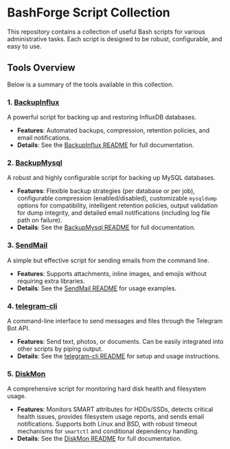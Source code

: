 # BashForge Script Collection

This repository contains a collection of useful Bash scripts for various administrative tasks. Each script is designed to be robust, configurable, and easy to use.

## Tools Overview

Below is a summary of the tools available in this collection.

### 1. [BackupInflux](./BackupInflux/)

A powerful script for backing up and restoring InfluxDB databases.

- **Features**: Automated backups, compression, retention policies, and email notifications.
- **Details**: See the [BackupInflux README](./BackupInflux/README.md) for full documentation.

### 2. [BackupMysql](./BackupMysql/)

A robust and highly configurable script for backing up MySQL databases.

- **Features**: Flexible backup strategies (per database or per job), configurable compression (enabled/disabled), customizable `mysqldump` options for compatibility, intelligent retention policies, output validation for dump integrity, and detailed email notifications (including log file path on failure).
- **Details**: See the [BackupMysql README](./BackupMysql/README.md) for full documentation. 

### 3. [SendMail](./SendMail/)

A simple but effective script for sending emails from the command line.

- **Features**: Supports attachments, inline images, and emojis without requiring extra libraries.
- **Details**: See the [SendMail README](./SendMail/README.md) for usage examples.

### 4. [telegram-cli](./telegram-cli/)

A command-line interface to send messages and files through the Telegram Bot API.

- **Features**: Send text, photos, or documents. Can be easily integrated into other scripts by piping output.
- **Details**: See the [telegram-cli README](./telegram-cli/) for setup and usage instructions.

### 5. [DiskMon](./DiskMon/)

A comprehensive script for monitoring hard disk health and filesystem usage.

- **Features**: Monitors SMART attributes for HDDs/SSDs, detects critical health issues, provides filesystem usage reports, and sends email notifications. Supports both Linux and BSD, with robust timeout mechanisms for `smartctl` and conditional dependency handling.
- **Details**: See the [DiskMon README](./DiskMon/README.md) for full documentation.
